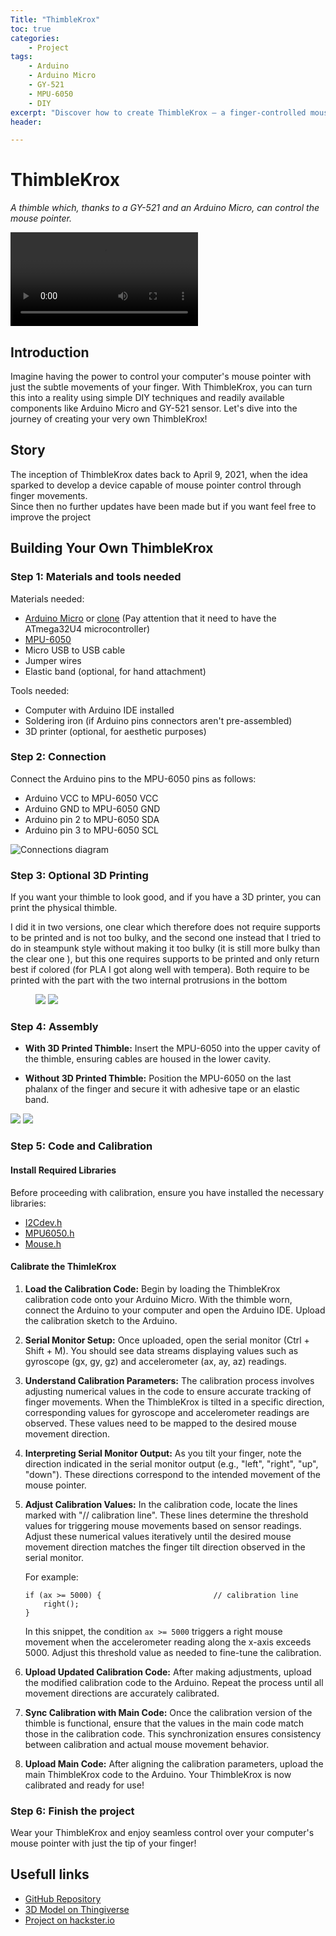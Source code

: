 ```yaml
---
Title: "ThimbleKrox"
toc: true
categories:
    - Project
tags:
    - Arduino
    - Arduino Micro
    - GY-521
    - MPU-6050
    - DIY
excerpt: "Discover how to create ThimbleKrox — a finger-controlled mouse pointer using an Arduino Micro and GY-521 sensor."
header:

---
```


# ThimbleKrox
_A thimble which, thanks to a GY-521 and an Arduino Micro, can control the mouse pointer._

<video controls autoplay loop>
  <source src="/assets/images/ThimbleKrox/main.mp4" type="video/mp4">
  Your browser does not support the video tag.
</video>

## Introduction
Imagine having the power to control your computer's mouse pointer with just the subtle movements of your finger. With ThimbleKrox, you can turn this into a reality using simple DIY techniques and readily available components like Arduino Micro and GY-521 sensor. Let's dive into the journey of creating your very own ThimbleKrox!

## Story
The inception of ThimbleKrox dates back to April 9, 2021, when the idea sparked to develop a device capable of mouse pointer control through finger movements.  
Since then no further updates have been made but if you want feel free to improve the project

## Building Your Own ThimbleKrox

### Step 1: Materials and tools needed
Materials needed:
* [Arduino Micro](https://store.arduino.cc/products/arduino-micro) or [clone](https://it.aliexpress.com/item/1005005921690245.html) (Pay attention that it need to have the ATmega32U4 microcontroller)
* [MPU-6050](https://it.aliexpress.com/item/1005006217124209.html)
* Micro USB to USB cable
* Jumper wires
* Elastic band (optional, for hand attachment)

Tools needed:
* Computer with Arduino IDE installed
* Soldering iron (if Arduino pins connectors aren't pre-assembled)
* 3D printer (optional, for aesthetic purposes)

### Step 2: Connection
Connect the Arduino pins to the MPU-6050 pins as follows:

* Arduino VCC to MPU-6050 VCC
* Arduino GND to MPU-6050 GND
* Arduino pin 2 to MPU-6050 SDA
* Arduino pin 3 to MPU-6050 SCL
  
![Connections diagram](/assets/images/ThimbleKrox/connections_diagram.jpeg)

### Step 3: Optional 3D Printing
If you want your thimble to look good, and if you have a 3D printer, you can print the physical thimble.

I did it in two versions, one clear which therefore does not require supports to be printed and is not too bulky, and the second one instead that I tried to do in steampunk style without making it too bulky (it is still more bulky than the clear one ), but this one requires supports to be printed and only return best if colored (for PLA I got along well with tempera). Both require to be printed with the part with the two internal protrusions in the bottom
<figure class="half">
  <a href="/assets/images/ThimbleKrox/case_steampunk.jpeg"><img src="/assets/images/ThimbleKrox/case_steampunk.jpeg"></a>
  <a href="/assets/images/ThimbleKrox/case_clear.jpeg"><img src="/assets/images/ThimbleKrox/case_clear.jpeg"></a>
</figure>

### Step 4: Assembly

* **With 3D Printed Thimble:** Insert the MPU-6050 into the upper cavity of the thimble, ensuring cables are housed in the lower cavity.

* **Without 3D Printed Thimble:** Position the MPU-6050 on the last phalanx of the finger and secure it with adhesive tape or an elastic band.

<a href="/assets/images/ThimbleKrox/soldering.jpg"><img src="/assets/images/ThimbleKrox/soldering.jpg"></a>
<a href="/assets/images/ThimbleKrox/cable_management.jpg"><img src="/assets/images/ThimbleKrox/cable_management.jpg"></a>

### Step 5: Code and Calibration

#### Install Required Libraries
Before proceeding with calibration, ensure you have installed the necessary libraries:
- [I2Cdev.h](https://github.com/jrowberg/i2cdevlib/blob/master/Arduino/I2Cdev/I2Cdev.h)
- [MPU6050.h](https://github.com/jrowberg/i2cdevlib/blob/master/Arduino/MPU6050/MPU6050.h)
- [Mouse.h](https://github.com/arduino-libraries/Mouse/blob/master/src/Mouse.h)

#### Calibrate the ThimleKrox
1. **Load the Calibration Code:** Begin by loading the ThimbleKrox calibration code onto your Arduino Micro. With the thimble worn, connect the Arduino to your computer and open the Arduino IDE. Upload the calibration sketch to the Arduino.
   
2. **Serial Monitor Setup:** Once uploaded, open the serial monitor (Ctrl + Shift + M). You should see data streams displaying values such as gyroscope (gx, gy, gz) and accelerometer (ax, ay, az) readings.

3. **Understand Calibration Parameters:** The calibration process involves adjusting numerical values in the code to ensure accurate tracking of finger movements. When the ThimbleKrox is tilted in a specific direction, corresponding values for gyroscope and accelerometer readings are observed. These values need to be mapped to the desired mouse movement direction.

4. **Interpreting Serial Monitor Output:** As you tilt your finger, note the direction indicated in the serial monitor output (e.g., "left", "right", "up", "down"). These directions correspond to the intended movement of the mouse pointer.

5. **Adjust Calibration Values:** In the calibration code, locate the lines marked with "// calibration line". These lines determine the threshold values for triggering mouse movements based on sensor readings. Adjust these numerical values iteratively until the desired mouse movement direction matches the finger tilt direction observed in the serial monitor.

   For example:
   ```
   if (ax >= 5000) {                         // calibration line
       right();
   }
   ```
   In this snippet, the condition `ax >= 5000` triggers a right mouse movement when the accelerometer reading along the x-axis exceeds 5000. Adjust this threshold value as needed to fine-tune the calibration.

6. **Upload Updated Calibration Code:** After making adjustments, upload the modified calibration code to the Arduino. Repeat the process until all movement directions are accurately calibrated.

7. **Sync Calibration with Main Code:** Once the calibration version of the thimble is functional, ensure that the values in the main code match those in the calibration code. This synchronization ensures consistency between calibration and actual mouse movement behavior.

8. **Upload Main Code:** After aligning the calibration parameters, upload the main ThimbleKrox code to the Arduino. Your ThimbleKrox is now calibrated and ready for use!

### Step 6: Finish the project
Wear your ThimbleKrox and enjoy seamless control over your computer's mouse pointer with just the tip of your finger!

## Usefull links
- [GitHub Repository](https://github.com/Magform/ThimbleKrox)
- [3D Model on Thingiverse](https://www.thingiverse.com/thing:4704966)
- [Project on hackster.io](https://www.hackster.io/magform/thimblekrox-mouse-control-with-your-fingers-dd8881)